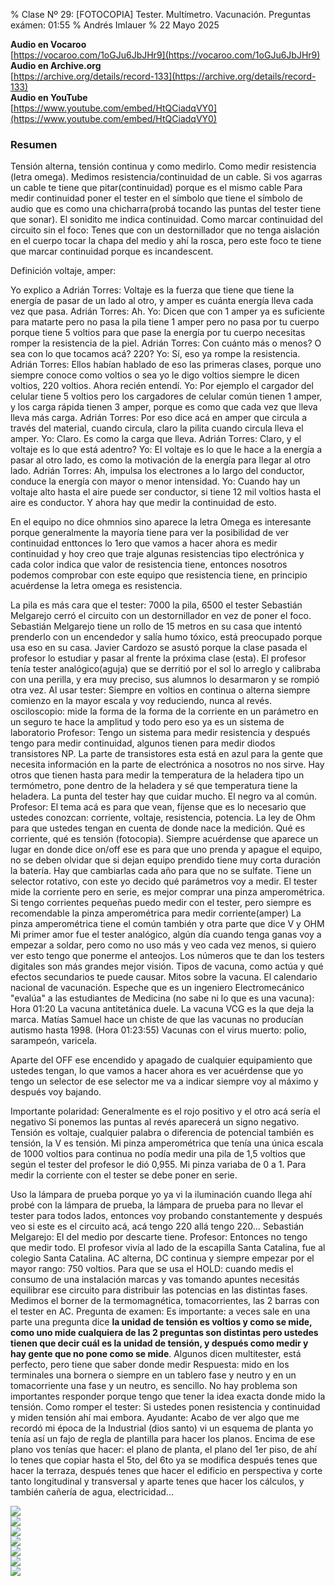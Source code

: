 % Clase Nº 29: [FOTOCOPIA] Tester. Multímetro. Vacunación. Preguntas exámen: 01:55
% Andrés Imlauer
% 22 Mayo 2025

**Audio en Vocaroo**   
[https://vocaroo.com/1oGJu6JbJHr9](https://vocaroo.com/1oGJu6JbJHr9)   
**Audio en Archive.org**   
[https://archive.org/details/record-133](https://archive.org/details/record-133)   
**Audio en YouTube**   
[https://www.youtube.com/embed/HtQCiadqVY0](https://www.youtube.com/embed/HtQCiadqVY0)   

### Resumen
Tensión alterna, tensión continua y como medirlo. Como medir resistencia (letra omega). Medimos resistencia/continuidad de un cable. Si vos agarras un cable te tiene que pitar(continuidad) porque es el mismo cable
Para medir continuidad poner el tester en el símbolo que tiene el símbolo de audio que es como una chicharra(probá tocando las puntas del tester tiene que sonar).
El sonidito me indica continuidad.
Como marcar continuidad del circuito sin el foco: Tenes que con un destornillador que no tenga aislación en el cuerpo tocar la chapa del medio y ahí la rosca, pero este foco te tiene que marcar continuidad porque es incandescent.

Definición voltaje, amper:

Yo explico a Adrián Torres: Voltaje es la fuerza que tiene que tiene la energía de pasar de un lado al otro, y amper es cuánta energía lleva cada vez que pasa.
Adrián Torres: Ah.
Yo: Dicen que con 1 amper ya es suficiente para matarte pero no pasa la pila tiene 1 amper pero no pasa por tu cuerpo porque tiene 5 voltios para que pase la energía por tu cuerpo necesitas romper la resistencia de la piel.
Adrián Torres: Con cuánto más o menos? O sea con lo que tocamos acá? 220?
Yo: Sí, eso ya rompe la resistencia.
Adrián Torres: Ellos habían hablado de eso las primeras clases, porque uno siempre conoce como voltios o sea yo le digo voltios siempre le dicen voltios, 220 voltios. Ahora recién entendí.
Yo: Por ejemplo el cargador del celular tiene 5 voltios pero los cargadores de celular común tienen 1 amper, y los carga rápida tienen 3 amper, porque es como que cada vez que lleva lleva más carga.
Adrián Torres: Por eso dice acá en amper que circula a través del material, cuando circula, claro la pilita cuando circula lleva el amper.
Yo: Claro. Es como la carga que lleva.
Adrián Torres: Claro, y el voltaje es lo que está adentro?
Yo: El voltaje es lo que le hace a la energía a pasar al otro lado, es como la motivación de la energía para llegar al otro lado.
Adrián Torres: Ah, impulsa los electrones a lo largo del conductor, conduce la energía con mayor o menor intensidad.
Yo: Cuando hay un voltaje alto hasta el aire puede ser conductor, si tiene 12 mil voltios hasta el aire es conductor. Y ahora hay que medir la continuidad de esto.



En el equipo no dice ohmnios sino aparece la letra Omega es interesante porque generalmente la mayoría tiene para ver la posibilidad de ver continuidad enttonces lo 1ero que vamos a hacer ahora es medir continuidad y hoy creo que traje algunas resistencias tipo electrónica y cada color indica que valor de resistencia tiene, entonces nosotros podemos comprobar con este equipo que resistencia tiene, en principio acuérdense la letra omega es resistencia.

La pila es más cara que el tester: 7000 la pila, 6500 el tester
Sebastián Melgarejo cerró el circuito con un destornillador en vez de poner el foco.
Sebastián Melgarejo tiene un rollo de 15 metros en su casa que intentó prenderlo con un encendedor y salía humo tóxico, está preocupado porque usa eso en su casa.
Javier Cardozo se asustó porque la clase pasada el profesor lo estudiar y pasar al frente la próxima clase (esta).
El profesor tenía tester analógico(aguja) que se derritió por el sol lo arreglo y calibraba con una perilla, y era muy preciso, sus alumnos lo desarmaron y se rompió otra vez.
Al usar tester: Siempre en voltios en continua o alterna siempre comienzo en la mayor escala y voy reduciendo, nunca al revés.
osciloscopio: mide la forma de la forma de la corriente en un parámetro en un seguro te hace la amplitud y todo pero eso ya es un sistema de laboratorio
Profesor: Tengo un sistema para medir resistencia y después tengo para medir continuidad, algunos tienen para medir diodos transistores NP.
La parte de transistores esta está en azul para la gente que necesita información en la parte de electrónica a nosotros no nos sirve. Hay otros que tienen hasta para medir la temperatura de la heladera tipo un termómetro, pone dentro de la heladera y sé que temperatura tiene la heladera.
La punta del tester hay que cuidar mucho.
El negro va al común.
Profesor: El tema acá es para que vean, fíjense que es lo necesario que ustedes conozcan: corriente, voltaje, resistencia, potencia. La ley de Ohm para que ustedes tengan en cuenta de donde nace la medición.
Qué es corriente, qué es tensión (fotocopia).
Siempre acuérdense que aparece un lugar en donde dice on/off ese es para que uno prenda y apague el equipo, no se deben olvidar que si dejan equipo prendido tiene muy corta duración la batería. Hay que cambiarlas cada año para que no se sulfate.
Tiene un selector rotativo, con este yo decido qué parámetros voy a medir.
El tester mide la corriente pero en serie, es mejor comprar una pinza amperométrica.
Si tengo corrientes pequeñas puedo medir con el tester, pero siempre es recomendable la pinza amperométrica para medir corriente(amper)
La pinza amperométrica tiene el común también y otra parte que dice V y OHM 
Mi primer amor fue el tester analógico, algún día cuando tenga ganas voy a empezar a soldar, pero como no uso más y veo cada vez menos, si quiero ver esto tengo que ponerme el anteojos.
Los números que te dan los testers digitales son más grandes mejor visión.
Tipos de vacuna, como actúa y qué efectos secundarios te puede causar. Mitos sobre la vacuna. El calendario nacional de vacunación.
Espeche que es un ingeniero Electromecánico \"evalúa\" a las estudiantes de Medicina (no sabe ni lo que es una vacuna): Hora 01:20
La vacuna antitetánica duele.
La vacuna VCG es la que deja la marca.
Matías Samuel hace un chiste de que las vacunas no producían autismo hasta 1998. (Hora 01:23:55)
Vacunas con el virus muerto: polio, sarampeón, varicela.

Aparte del OFF ese encendido y apagado de cualquier equipamiento que ustedes tengan, lo que vamos a hacer ahora es ver acuérdense que yo tengo un selector de ese selector me va a indicar siempre voy al máximo y después voy bajando.

Importante polaridad: Generalmente es el rojo positivo y el otro acá sería el negativo
Si ponemos las puntas al revés aparecerá un signo negativo.
Tensión es voltaje, cualquier palabra o diferencia de potencial también es tensión, la V es tensión.
Mi pinza amperométrica que tenía una única escala de 1000 voltios para continua no podía medir una pila de 1,5 voltios que según el tester del profesor le dió 0,955. Mi pinza variaba de 0 a 1.
Para medir la corriente con el tester se debe poner en serie.

Uso la lámpara de prueba porque yo ya vi la iluminación cuando llega ahí probé con la lámpara de prueba, la lámpara de prueba para no llevar el tester para todos lados, entonces voy probando constantemente y después veo si este es el circuito acá, acá tengo 220 allá tengo 220...
Sebastián Melgarejo: El del medio por descarte tiene.
Profesor: Entonces no tengo que medir todo.
El profesor vivía al lado de la escapilla Santa Catalina, fue al colegio Santa Catalina.
AC alterna, DC continua y siempre empezar por el mayor rango: 750 voltios.
Para que se usa el HOLD: cuando medis el consumo de una instalación marcas y vas tomando apuntes necesitás equilibrar ese circuito para distribuir las potencias en las distintas fases.
Medimos el borner de la termomagnética, tomacorrientes, las 2 barras con el tester en AC.
Pregunta de examen: Es importante: a veces sale en una parte una pregunta dice **la unidad de tensión es voltios y como se mide, como uno mide cualquiera de las 2 preguntas son distintas pero ustedes tienen que decir cuál es la unidad de tensión, y después como medir y hay gente que no pone como se mide**. Algunos dicen multitester, está perfecto, pero tiene que saber donde medir
Respuesta: mido en los terminales una bornera o siempre en un tablero fase y neutro y en un tomacorriente una fase y un neutro, es sencillo. No hay problema son importantes responder porque tengo que tener la idea exacta donde mido la tensión.
Como romper el tester: Si ustedes ponen resistencia y continuidad y miden tensión ahí mai embora.
Ayudante: Acabo de ver algo que me recordó mi época de la Industrial (dios santo) vi un esquema de planta yo tenía así un fajo de regla de plantilla para hacer los planos. Encima de ese plano vos tenías que hacer: el plano de planta, el plano del 1er piso, de ahí lo tenes que copiar hasta el 5to, del 6to ya se modifica después tenes que hacer la terraza, después tenes que hacer el edificio en perspectiva y corte tanto longitudinal y transversal y aparte tenes que hacer los cálculos, y también cañería de agua, electricidad...


   
![](https://blogger.googleusercontent.com/img/b/R29vZ2xl/AVvXsEgXtavB1-TiPEvGOlLmYNBXZ1gMKACk9_nFN9kMT-sGTpXYbZioUxW3eRcqrtPuz6TlUvyKO2XDuKyem8DXfbO9gS3j1PsTNm3cEky-TL3EsIxXgfcFDfpSia3-kxvIbA-n_7psq77ox22AhaozxSCEyDi3miVvZcm2flTZ_HRX8GBXv8GymWHjC3TRe_E/s4160/IMG-20250521-WA0001.jpg)   
![](https://blogger.googleusercontent.com/img/b/R29vZ2xl/AVvXsEiG-5GegzNVfLEyAvZgTZvtlRazWISsdG8ZbjPjSjQMhrusuZYuofrfHWwkUjAG96KFRLVtiN5PPxLiKfjqZ9Ele_D9kD-8CjylZMfOiQuoijghpZCIasl8_dVJ4hVXEpMNGDY-oGWtO8ESPLSQPsYKVBkO5MGSDlKnLSGkivNfsGu0j7avHU3w4eNj6t8/s4160/IMG_20250521_190009411.jpg)   
![](https://blogger.googleusercontent.com/img/b/R29vZ2xl/AVvXsEj5eMvbIy2djkiFiWr12ppokweQwJJ9FVd5BdDKLrD2e3DPRqeuqhR80EP3mzlzIK4Z5Fy9XYhgQqCx4sliKuZ65MPh4-mz-eaMl28aoAj1NwTHwcJzrJ_IbJGh1AWsmb5iXNqXJlo2ktzV-Hv6J82bssd-dSCy3alkrvCh13Z_cZSWvx0azpdOahi1DEQ/s4160/IMG_20250521_203311224.jpg)   
![](https://blogger.googleusercontent.com/img/b/R29vZ2xl/AVvXsEjzkiHpG-htkzIB093m87J6gpD8EjB_h0lkDm_QoXQPkCO7tf7Jc7RFQ4qbudwe1e41LP31VqnQ6KsVq_0VcT1qnC5Yk5LfX2PwHxRI3-LWn160WITlMBECG8z3_O8dAODnQ4649I2egOcsMEXsfOkShGL5GSzMscZvX_NB4vwRxCddSRFMH6p3Pa7Au6Q/s4160/IMG_20250521_203316800_HDR.jpg)   
![](https://blogger.googleusercontent.com/img/b/R29vZ2xl/AVvXsEjvre-Hj87NoGQXXH_BCVMDNQpcmkqkIuU6RNMW22AAben3D-iJUQwcXA6L6YYsO-NieZR3-fcT3sWKoh9F2MgCGHM5ajWoiBZNsBMCmDSYHU_H53g3iViJZhHb_GJXJMY9hcChVs0_wbOmKK8eVArMZC6LWyYvk6TV0rCWOlPbMR-M_ex9rDaVMkIA-1o/s4160/IMG_20250521_203341032.jpg)   
![](https://blogger.googleusercontent.com/img/b/R29vZ2xl/AVvXsEg-GufNCbtnOkmZJHjJieuigmzFPioQd0oWTgpe7u1nKQakxSTMCroSTpVsPlFyEqF9qv40tgZnN32CTvldTtsfV3yn_FGzHrpcQMDDeeS1hs8XcY546M_MqtYfDcv2QrHKxzEGtVsZNP_Hzv-QUw1OjGEtY6RnEZweEmERImyTFXAVIDvO7l64Ag344Vo/s4160/IMG_20250521_203356574.jpg)   
![](https://blogger.googleusercontent.com/img/b/R29vZ2xl/AVvXsEjTgRCKyq_7U6qzG7ZljTa1KIchO81CeaCG2EKSXF5CIG0ilNyXceEKVVKkNNeWysd8nQmGQfdkg6Wx06l-YPrzG6uBGLl-bMGr2aHar500DVwpX9VR-hhyphenhyphenSU3ZfvX9h64aGFXhIXLK35Fbn9uPUSopITRi-37OW5OJF5jf7e1bEo4aBhKvlZVkVrjhqME/s4160/IMG_20250522_092703160.jpg)   
   
